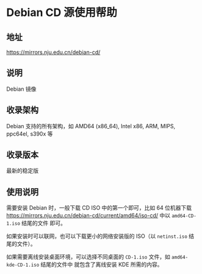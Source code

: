 # Debian CD 源使用帮助

## 地址

<https://mirrors.nju.edu.cn/debian-cd/>

## 说明

Debian 镜像

## 收录架构

Debian 支持的所有架构，如 AMD64 (x86_64), Intel x86, ARM, MIPS, ppc64el,
s390x 等

## 收录版本

最新的稳定版

## 使用说明

需要安装 Debian 时，一般下载 CD ISO 中的第一个即可，比如 64 位机器下载
<https://mirrors.nju.edu.cn/debian-cd/current/amd64/iso-cd/> 中以
`amd64-CD-1.iso` 结尾的文件 即可。

如果安装时可以联网，也可以下载更小的网络安装版的 ISO（以 `netinst.iso`
结尾的文件）。

如果需要离线安装桌面环境，可以选择不同桌面的 `CD-1.iso` 文件，如
`amd64-kde-CD-1.iso` 结尾的文件中 就包含了离线安装 KDE 所需的内容。
